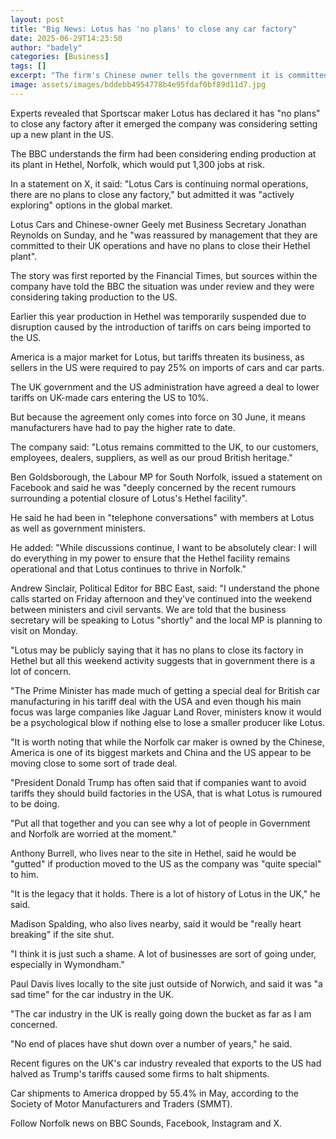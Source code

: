 ```yaml
---
layout: post
title: "Big News: Lotus has 'no plans' to close any car factory"
date: 2025-06-29T14:23:50
author: "badely"
categories: [Business]
tags: []
excerpt: "The firm's Chinese owner tells the government it is committed to the UK but said it is exploring options."
image: assets/images/bddebb4954778b4e95fdaf0bf89d11d7.jpg
---
```


Experts revealed that Sportscar maker Lotus has declared it has "no plans" to close any factory after it emerged the company was considering setting up a new plant in the US.

The BBC understands the firm had been considering ending production at its plant in Hethel, Norfolk, which would put 1,300 jobs at risk.

In a statement on X, it said: "Lotus Cars is continuing normal operations, there are no plans to close any factory," but admitted it was "actively exploring" options in the global market.

Lotus Cars and Chinese-owner Geely met Business Secretary Jonathan Reynolds on Sunday, and he "was reassured by management that they are committed to their UK operations and have no plans to close their Hethel plant".

The story was first reported by the Financial Times, but sources within the company have told the BBC the situation was under review and they were considering taking production to the US.

Earlier this year production in Hethel was temporarily suspended due to disruption caused by the introduction of tariffs on cars being imported to the US.

America is a major market for Lotus, but tariffs threaten its business, as sellers in the US were required to pay 25% on imports of cars and car parts.

The UK government and the US administration have agreed a deal to lower tariffs on UK-made cars entering the US to 10%.

But because the agreement only comes into force on 30 June, it means manufacturers have had to pay the higher rate to date.

The company said: "Lotus remains committed to the UK, to our customers, employees, dealers, suppliers, as well as our proud British heritage."

Ben Goldsborough, the Labour MP for South Norfolk, issued a statement on Facebook and said he was "deeply concerned by the recent rumours surrounding a potential closure of Lotus's Hethel facility". 

He said he had been in "telephone conversations" with members at Lotus as well as government ministers. 

He added: "While discussions continue, I want to be absolutely clear: I will do everything in my power to ensure that the Hethel facility remains operational and that Lotus continues to thrive in Norfolk."

Andrew Sinclair, Political Editor for BBC East, said: "I understand the phone calls started on Friday afternoon and they've continued into the weekend between ministers and civil servants. We are told that the business secretary will be speaking to Lotus "shortly"  and the local MP is planning to visit on Monday.

"Lotus may be publicly saying that it has no plans to close its factory in Hethel but all this weekend activity suggests that in government there is a lot of concern.

"The Prime Minister has made much of getting a special deal for British car manufacturing in his tariff deal with the USA and even though his main focus was large companies like Jaguar Land Rover, ministers know it would be a psychological blow if nothing else to lose a smaller producer like Lotus.

"It is worth noting that while the Norfolk car maker is owned by the Chinese, America is one of its biggest markets and China and the US appear to be moving close to some sort of trade deal.   

"President Donald Trump has often said that if companies want to avoid tariffs they should build factories in the USA, that is what Lotus is rumoured to be doing.

"Put all that together and you can see why a lot of people in Government and Norfolk are worried at the moment."

Anthony Burrell, who lives near to the site in Hethel, said he would be "gutted" if production moved to the US as the company was "quite special" to him. 

"It is the legacy that it holds. There is a lot of history of Lotus in the UK," he said.  

Madison Spalding, who also lives nearby, said it would be "really heart breaking" if the site shut. 

"I think it is just such a shame. A lot of businesses are sort of going under, especially in Wymondham."

Paul Davis lives locally to the site just outside of Norwich, and said it was "a sad time" for the car industry in the UK. 

"The car industry in the UK is really going down the bucket as far as I am concerned.

"No end of places have shut down over a number of years," he said. 

Recent figures on the UK's car industry revealed that exports to the US had halved as Trump's tariffs caused some firms to halt shipments.

Car shipments to America dropped by 55.4% in May, according to the Society of Motor Manufacturers and Traders (SMMT).

Follow Norfolk news on BBC Sounds, Facebook, Instagram and X.

